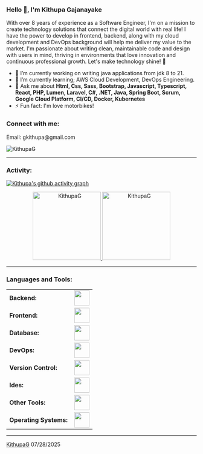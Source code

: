 <link rel="stylesheet" type='text/css' href="https://cdn.jsdelivr.net/gh/devicons/devicon@latest/devicon.min.css" />

### Hello 🫡, I'm Kithupa Gajanayake

With over 8 years of experience as a Software Engineer, I'm on a mission to create technology solutions that connect the digital world with real life! I have the power to develop in frontend, backend, along with my cloud development and DevOps background will help me deliver my value to the market. I'm passionate about writing clean, maintainable code and design with users in mind, thriving in environments that love innovation and continuous professional growth. Let's make technology shine! 🚀


  - 🔭 I’m currently working on writing java applications from jdk 8 to 21.
  - 🌱 I’m currently learning; AWS Cloud Development, DevOps Engineering.
  - 💬 Ask me about **Html, Css, Sass, Bootstrap, Javascript, Typescript, React,  PHP,  Lumen, Laravel,  C#, .NET, Java, Spring Boot, Scrum, Google Cloud Platform, CI/CD, Docker, Kubernetes**
  - ⚡ Fun fact: I'm love motorbikes!

<h3 align="left">Connect with me:</h3>
<p align="left">
Email: gkithupa@gmail.com
</p>

<p align="left"> <img src="https://komarev.com/ghpvc/?username=KithupaG&label=Profile%20views&color=0e75b6&style=flat" alt="KithupaG" /> </p>


------
<h3 align="left">Activity:</h3>

[![Kithupa's github activity graph](https://github-readme-activity-graph.vercel.app/graph?username=KithupaG&bg_color=1b181a&color=5ab159&line=19cc46&point=403d3d&area=true&hide_border=true)](https://github.com/ashutosh00710/github-readme-activity-graph)

<div align="center">
  <a href="https://github.com/KithupaG">
    <img height="180em" src="https://github-readme-stats.vercel.app/api/top-langs?username=KithupaG&show_icons=true&locale=en&layout=compact&theme=tokyonight" alt="KithupaG"/>
    <img height="180em" src="https://github-readme-stats.vercel.app/api?username=KithupaG&show_icons=true&locale=en&layout=compact&theme=tokyonight" alt="KithupaG"/>
  </a>
</div>

------
<h3 align="left">Languages and Tools:</h3>
<table>
    <tr>
        <td style="font-weight: bold; padding-right: 10px; vertical-align: center; border: none;">Backend:</td>
        <td><img height="40" src="https://skillicons.dev/icons?i=php,java,cs,net,python,laravel,spring,maven,hibernate,nodejs"/></td>
    </tr>
    <tr>
        <td style="font-weight: bold; padding-right: 10px; vertical-align: center;">Frontend:</td>
        <td><img height="40" src="https://skillicons.dev/icons?i=react,bootstrap,html,css,sass,js,figma"/></td>
    </tr>
    <tr>
        <td style="font-weight: bold; padding-right: 10px; vertical-align: center; border: none;">Database:</td>
        <td><img height="40" src="https://skillicons.dev/icons?i=mysql,postgresql,mongodb"/></td>
    </tr>
    <tr>
        <td style="font-weight: bold; padding-right: 10px; vertical-align: center; border: none;">DevOps:</td>
        <td><img height="40" src="https://skillicons.dev/icons?i=docker,kubernetes,githubactions"/></td>
    </tr>
    <tr>
        <td style="font-weight: bold; padding-right: 10px; vertical-align: center; border: none;">Version Control:</td>
        <td><img height="40" src="https://skillicons.dev/icons?i=git,github,gitlab"/></td>
    </tr>
    <tr>
        <td style="font-weight: bold; padding-right: 10px; vertical-align: center; border: none;">Ides:</td>
        <td><img height="40" src="https://skillicons.dev/icons?i=vscode,phpstorm,eclipse,visualstudio,sublime"/></td>
    </tr>
    <tr>
        <td style="font-weight: bold; padding-right: 10px; vertical-align: center; border: none;">Other Tools:</td>
        <td><img height="40" src="https://skillicons.dev/icons?i=bash"/></td>
    </tr>
    <tr>
        <td style="font-weight: bold; padding-right: 10px; vertical-align: center; border: none;">Operating Systems:</td>
        <td><img height="40" src="https://skillicons.dev/icons?i=windows,ubuntu,debian,kali"/></td>
    </tr>
</table>

------
[KithupaG](https://github.com/KithupaG)
07/28/2025
